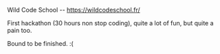 Wild Code School -- https://wildcodeschool.fr/

First hackathon (30 hours non stop coding), quite a lot of fun, but quite a pain too.

Bound to be finished. :(
